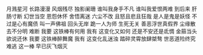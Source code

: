 月溅星河 长路漫漫
风烟残尽 独影阑珊
谁叫我身手不凡
谁叫我爱恨两难
到后来 肝肠寸断
幻世当空 恩怨休怀
舍悟离迷 六尘不改
且怒且悲且狂哉
是人是鬼是妖怪
不过是心有魔债
叫一声佛祖 回头无岸
跪一人为师 生死无关
善恶浮世真假界
尘缘散去不分明
难断
我要 这铁棒有何用
我有 这变化又如何
还是不安还是氐惆
金箍当头欲说还休
我要 这铁棒醉舞魔
我有 这变化乱迷浊
踏碎灵霄放肆桀骜
世恶道险终究难逃
这一棒
早已灰飞烟灭
